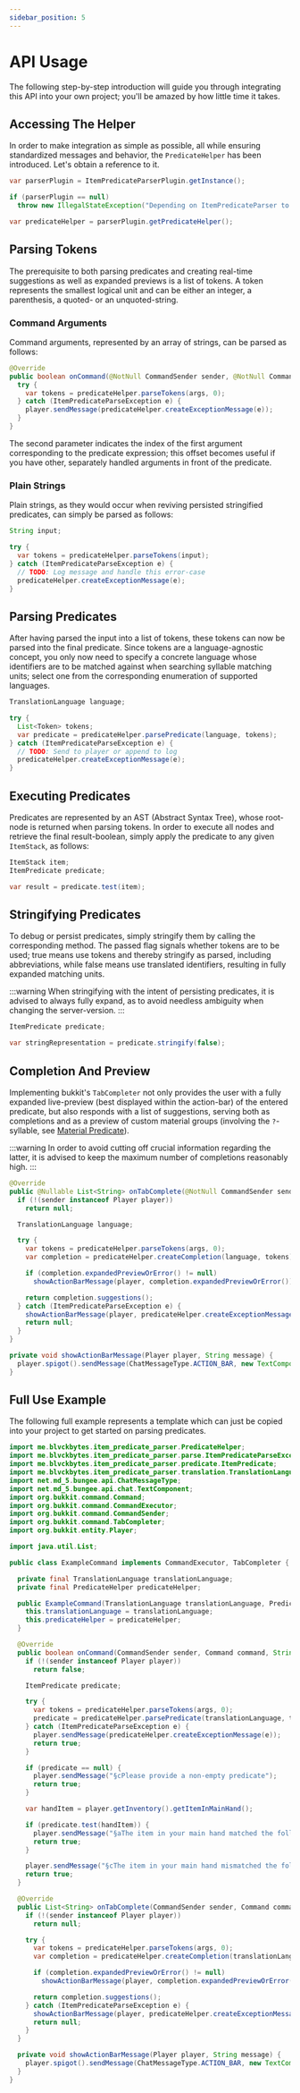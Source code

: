 ```yaml
---
sidebar_position: 5
---
```


# API Usage

The following step-by-step introduction will guide you through integrating this API into your own project; you'll be amazed by how little time it takes.

## Accessing The Helper

In order to make integration as simple as possible, all while ensuring standardized messages and behavior, the `PredicateHelper` has been introduced. Let's obtain a reference to it.

```java
var parserPlugin = ItemPredicateParserPlugin.getInstance();

if (parserPlugin == null)
  throw new IllegalStateException("Depending on ItemPredicateParser to be successfully loaded");

var predicateHelper = parserPlugin.getPredicateHelper();
```

## Parsing Tokens

The prerequisite to both parsing predicates and creating real-time suggestions as well as expanded previews is a list of tokens. A token represents the smallest logical unit and can be either an integer, a parenthesis, a quoted- or an unquoted-string.

### Command Arguments

Command arguments, represented by an array of strings, can be parsed as follows:

```java
@Override
public boolean onCommand(@NotNull CommandSender sender, @NotNull Command command, @NotNull String label, @NotNull String[] args) {
  try {
    var tokens = predicateHelper.parseTokens(args, 0);
  } catch (ItemPredicateParseException e) {
    player.sendMessage(predicateHelper.createExceptionMessage(e));
  }
}
```

The second parameter indicates the index of the first argument corresponding to the predicate expression; this offset becomes useful if you have other, separately handled arguments in front of the predicate.

### Plain Strings

Plain strings, as they would occur when reviving persisted stringified predicates, can simply be parsed as follows:

```java
String input;

try {
  var tokens = predicateHelper.parseTokens(input);
} catch (ItemPredicateParseException e) {
  // TODO: Log message and handle this error-case
  predicateHelper.createExceptionMessage(e);
}
```

## Parsing Predicates

After having parsed the input into a list of tokens, these tokens can now be parsed into the final predicate. Since tokens are a language-agnostic concept, you only now need to specify a concrete language whose identifiers are to be matched against when searching syllable matching units; select one from the corresponding enumeration of supported languages.

```java
TranslationLanguage language;

try {
  List<Token> tokens;
  var predicate = predicateHelper.parsePredicate(language, tokens);
} catch (ItemPredicateParseException e) {
  // TODO: Send to player or append to log
  predicateHelper.createExceptionMessage(e);
}
```

## Executing Predicates

Predicates are represented by an AST (Abstract Syntax Tree), whose root-node is returned when parsing tokens. In order to execute all nodes and retrieve the final result-boolean, simply apply the predicate to any given `ItemStack`, as follows:

```java
ItemStack item;
ItemPredicate predicate;

var result = predicate.test(item);
```

## Stringifying Predicates

To debug or persist predicates, simply stringify them by calling the corresponding method. The passed flag signals whether tokens are to be used; true means use tokens and thereby stringify as parsed, including abbreviations, while false means use translated identifiers, resulting in fully expanded matching units.

:::warning
When stringifying with the intent of persisting predicates, it is advised to always fully expand, as to avoid needless ambiguity when changing the server-version.
:::

```java
ItemPredicate predicate;

var stringRepresentation = predicate.stringify(false);
```

## Completion And Preview

Implementing bukkit's `TabCompleter` not only provides the user with a fully expanded live-preview (best displayed within the action-bar) of the entered predicate, but also responds with a list of suggestions, serving both as completions and as a preview of custom material groups (involving the `?`-syllable, see [Material Predicate](expression-syntax/material-predicate.md)).

:::warning
In order to avoid cutting off crucial information regarding the latter, it is advised to keep the maximum number of completions reasonably high.
:::

```java
@Override
public @Nullable List<String> onTabComplete(@NotNull CommandSender sender, @NotNull Command command, @NotNull String label, @NotNull String[] args) {
  if (!(sender instanceof Player player))
    return null;

  TranslationLanguage language;

  try {
    var tokens = predicateHelper.parseTokens(args, 0);
    var completion = predicateHelper.createCompletion(language, tokens);

    if (completion.expandedPreviewOrError() != null)
      showActionBarMessage(player, completion.expandedPreviewOrError());

    return completion.suggestions();
  } catch (ItemPredicateParseException e) {
    showActionBarMessage(player, predicateHelper.createExceptionMessage(e));
    return null;
  }
}

private void showActionBarMessage(Player player, String message) {
  player.spigot().sendMessage(ChatMessageType.ACTION_BAR, new TextComponent(message));
}
```

## Full Use Example

The following full example represents a template which can just be copied into your project to get started on parsing predicates.

```java
import me.blvckbytes.item_predicate_parser.PredicateHelper;
import me.blvckbytes.item_predicate_parser.parse.ItemPredicateParseException;
import me.blvckbytes.item_predicate_parser.predicate.ItemPredicate;
import me.blvckbytes.item_predicate_parser.translation.TranslationLanguage;
import net.md_5.bungee.api.ChatMessageType;
import net.md_5.bungee.api.chat.TextComponent;
import org.bukkit.command.Command;
import org.bukkit.command.CommandExecutor;
import org.bukkit.command.CommandSender;
import org.bukkit.command.TabCompleter;
import org.bukkit.entity.Player;

import java.util.List;

public class ExampleCommand implements CommandExecutor, TabCompleter {

  private final TranslationLanguage translationLanguage;
  private final PredicateHelper predicateHelper;

  public ExampleCommand(TranslationLanguage translationLanguage, PredicateHelper predicateHelper) {
    this.translationLanguage = translationLanguage;
    this.predicateHelper = predicateHelper;
  }

  @Override
  public boolean onCommand(CommandSender sender, Command command, String label, String[] args) {
    if (!(sender instanceof Player player))
      return false;

    ItemPredicate predicate;

    try {
      var tokens = predicateHelper.parseTokens(args, 0);
      predicate = predicateHelper.parsePredicate(translationLanguage, tokens);
    } catch (ItemPredicateParseException e) {
      player.sendMessage(predicateHelper.createExceptionMessage(e));
      return true;
    }

    if (predicate == null) {
      player.sendMessage("§cPlease provide a non-empty predicate");
      return true;
    }

    var handItem = player.getInventory().getItemInMainHand();

    if (predicate.test(handItem)) {
      player.sendMessage("§aThe item in your main hand matched the following predicate: " + predicate.stringify(false));
      return true;
    }

    player.sendMessage("§cThe item in your main hand mismatched the following predicate: " + predicate.stringify(false));
    return true;
  }

  @Override
  public List<String> onTabComplete(CommandSender sender, Command command, String label, String[] args) {
    if (!(sender instanceof Player player))
      return null;

    try {
      var tokens = predicateHelper.parseTokens(args, 0);
      var completion = predicateHelper.createCompletion(translationLanguage, tokens);

      if (completion.expandedPreviewOrError() != null)
        showActionBarMessage(player, completion.expandedPreviewOrError());

      return completion.suggestions();
    } catch (ItemPredicateParseException e) {
      showActionBarMessage(player, predicateHelper.createExceptionMessage(e));
      return null;
    }
  }

  private void showActionBarMessage(Player player, String message) {
    player.spigot().sendMessage(ChatMessageType.ACTION_BAR, new TextComponent(message));
  }
}
```